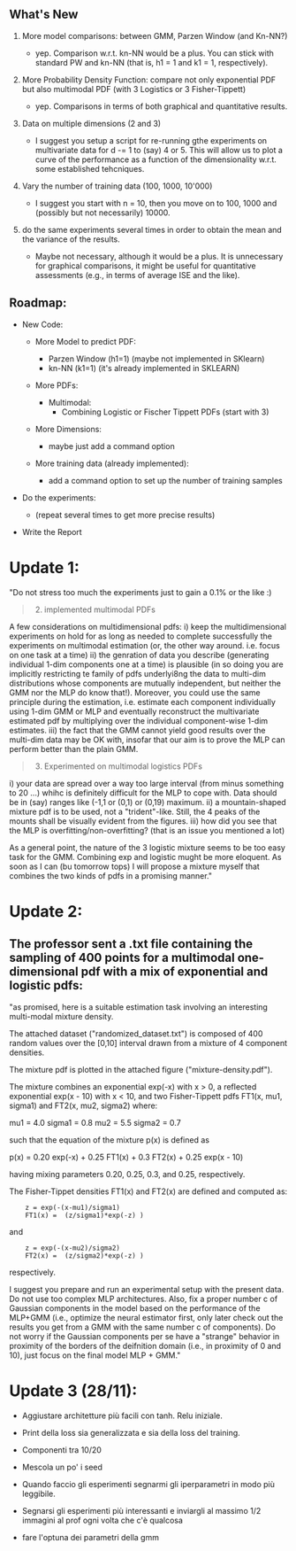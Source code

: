 ## What's New

1. More model comparisons: between GMM, Parzen Window (and Kn-NN?)

   - yep. Comparison w.r.t. kn-NN would be a plus. You can stick with standard
     PW and kn-NN (that is, h1 = 1 and k1 = 1, respectively).

2. More Probability Density Function: compare not only exponential PDF but also multimodal PDF (with 3 Logistics or 3 Fisher-Tippett)

   - yep. Comparisons in terms of both graphical and quantitative results.

3. Data on multiple dimensions (2 and 3)

   - I suggest you setup a script for re-running gthe experiments on
     multivariate data for d -= 1 to (say) 4 or 5. This will allow us to plot a
     curve of the performance as a function of the dimensionality w.r.t. some
     established tehcniques.

4. Vary the number of training data (100, 1000, 10'000)

   - I suggest you start with n = 10, then you move on to 100, 1000 and
     (possibly but not necessarily) 10000.

5. do the same experiments several times in order to obtain the mean and the variance of the results.
   - Maybe not necessary, although it would be a plus. It is unnecessary for
     graphical comparisons, it might be useful for quantitative assessments
     (e.g., in terms of average ISE and the like).

## Roadmap:

- New Code:

  - More Model to predict PDF:

    - Parzen Window (h1=1) (maybe not implemented in SKlearn)
    - kn-NN (k1=1) (it's already implemented in SKLEARN)

  - More PDFs:

    - Multimodal:
      - Combining Logistic or Fischer Tippett PDFs (start with 3)

  - More Dimensions:

    - maybe just add a command option

  - More training data (already implemented):
    - add a command option to set up the number of training samples

- Do the experiments:

  - (repeat several times to get more precise results)

- Write the Report

# Update 1:

"Do not stress too much the experiments just to gain a 0.1% or the like :)

> 2. implemented multimodal PDFs

A few considerations on multidimensional pdfs:
i) keep the multidimensional experiments on hold for as long as needed to
complete successfully the experiments on multimodal estimation (or, the
other way around. i.e. focus on one task at a time)
ii) the genration of data you describe (generating individual 1-dim
components one at a time) is plausible (in so doing you are implicitly
restricting te family of pdfs underlyi8ng the data to multi-dim
distributions whose components are mutually independent, but neither the
GMM nor the MLP do know that!). Moreover, you could use the same principle
during the estimation, i.e. estimate each component individually using
1-dim GMM or MLP and eventually reconstruct the multivariate estimated
pdf by multiplying over the individual component-wise 1-dim estimates.
iii) the fact that the GMM cannot yield good results over the multi-dim
data may be OK with, insofar that our aim is to prove the MLP can perform
better than the plain GMM.

> 3. Experimented on multimodal logistics PDFs

i) your data are spread over a way too large interval (from minus
something to 20 ...) whihc is definitely difficult for the MLP to cope
with. Data should be in (say) ranges like (-1,1 or (0,1) or (0,19)
maximum.
ii) a mountain-shaped mixture pdf is to be used, not a "trident"-like.
Still, the 4 peaks of the mounts shall be visually evident from the
figures.
iii) how did you see that the MLP is overfitting/non-overfitting? (that is
an issue you mentioned a lot)

As a general point, the nature of the 3 logistic mixture seems to be too
easy task for the GMM. Combining exp and logistic mught be more eloquent.
As soon as I can (bu tomorrow tops) I will propose a mixture myself that
combines the two kinds of pdfs in a promising manner."

# Update 2:

## The professor sent a .txt file containing the sampling of 400 points for a multimodal one-dimensional pdf with a mix of exponential and logistic pdfs:

"as promised, here is a suitable estimation task involving an interesting
multi-modal mixture density.

The attached dataset ("randomized_dataset.txt") is composed of 400 random
values over the [0,10] interval drawn from a mixture of 4 component
densities.

The mixture pdf is plotted in the attached figure ("mixture-density.pdf").

The mixture combines an exponential exp(-x) with x > 0, a reflected
exponential exp(x - 10) with x < 10, and two Fisher-Tippett pdfs FT1(x,
mu1, sigma1) and FT2(x, mu2, sigma2) where:

mu1 = 4.0 sigma1 = 0.8
mu2 = 5.5 sigma2 = 0.7

such that the equation of the mixture p(x) is defined as

p(x) = 0.20 exp(-x) + 0.25 FT1(x) + 0.3 FT2(x) + 0.25 exp(x - 10)

having mixing parameters 0.20, 0.25, 0.3, and 0.25, respectively.

The Fisher-Tippet densities FT1(x) and FT2(x) are defined and computed as:

        z = exp(-(x-mu1)/sigma1)
        FT1(x) =  (z/sigma1)*exp(-z) )

and

        z = exp(-(x-mu2)/sigma2)
        FT2(x) =  (z/sigma2)*exp(-z) )

respectively.

I suggest you prepare and run an experimental setup with the present data.
Do not use too complex MLP architectures. Also, fix a proper number c of
Gaussian components in the model based on the performance of the MLP+GMM
(i.e., optimize the neural estimator first, only later check out the
results you get from a GMM with the same number c of components). Do not
worry if the Gaussian components per se have a "strange" behavior in
proximity of the borders of the deifnition domain (i.e., in proximity of 0
and 10), just focus on the final model MLP + GMM."

# Update 3 (28/11):

- Aggiustare architetture più facili con tanh. Relu iniziale.
- Print della loss sia generalizzata e sia della loss del training.
- Componenti tra 10/20
- Mescola un po' i seed
- Quando faccio gli esperimenti segnarmi gli iperparametri in modo più leggibile.
- Segnarsi gli esperimenti più interessanti e inviargli al massimo 1/2 immagini al prof ogni volta che c'è qualcosa

- fare l'optuna dei parametri della gmm